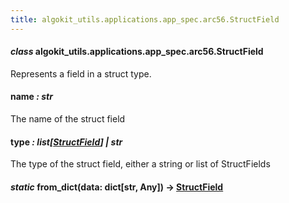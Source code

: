 ```yaml
---
title: algokit_utils.applications.app_spec.arc56.StructField
---
```

#### *class* algokit_utils.applications.app_spec.arc56.StructField

Represents a field in a struct type.

#### name *: str*

The name of the struct field

#### type *: list[[StructField](#algokit_utils.applications.app_spec.arc56.StructField)] | str*

The type of the struct field, either a string or list of StructFields

#### *static* from_dict(data: dict[str, Any]) → [StructField](#algokit_utils.applications.app_spec.arc56.StructField)